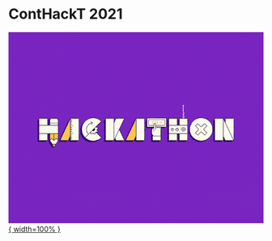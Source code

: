 # ContHackT 2021

[![](pics/hackathon.gif){ width=100% }](http://contaminationlab.unipi.it/conthackt-foodmobilitydigital/)
